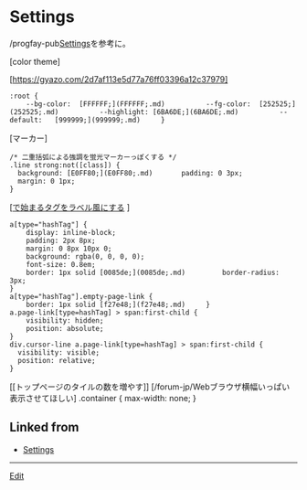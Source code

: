 # Settings



[](https://gyazo.com/641dfa2be02c3674241a26f4d64af4e8)

/progfay-pub[Settings](Settings.md)を参考に。

[color theme]

[https://gyazo.com/2d7af113e5d77a76ff03396a12c37979]

    :root {
   		--bg-color:  [FFFFFF;](FFFFFF;.md)    		--fg-color:  [252525;](252525;.md)    		--highlight: [6BA6DE;](6BA6DE;.md)    		--default:   [999999;](999999;.md)     }

[マーカー]

    /* 二重括弧による強調を蛍光マーカーっぽくする */
    .line strong:not([class]) { 
      background: [E0FF80;](E0FF80;.md)       padding: 0 3px;
      margin: 0 1px;
    }

[[で始まるタグをラベル風にする](で始まるタグをラベル風にする.md) ]

    a[type="hashTag"] {
   		display: inline-block;
      	padding: 2px 8px;
        margin: 0 8px 10px 0;
        background: rgba(0, 0, 0, 0);
        font-size: 0.8em;
        border: 1px solid [0085de;](0085de;.md)         border-radius: 3px;
    }
    a[type="hashTag"].empty-page-link {
    	border: 1px solid [f27e48;](f27e48;.md)     }
    a.page-link[type=hashTag] > span:first-child {
    	visibility: hidden;
      	position: absolute;
    }
    div.cursor-line a.page-link[type=hashTag] > span:first-child {
      visibility: visible;
      position: relative;
    }
   [[トップページのタイルの数を増やす]] [/forum-jp/Webブラウザ横幅いっぱい表示させてほしい]
    .container {
      max-width: none;
      }

## Linked from

* [Settings](Settings.md)


----
[Edit](https://github.com/vitroid/vitroid.github.io/edit/master/MD/Settings.md)
